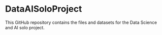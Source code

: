 # DataAISoloProject

This GitHub repository contains the files and datasets for the Data Science and AI solo project.

